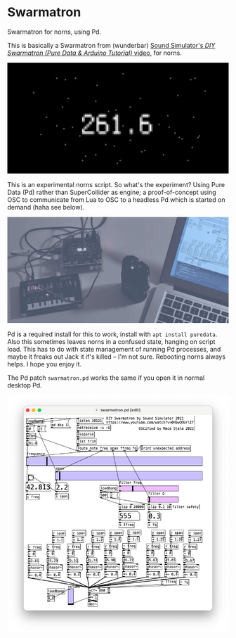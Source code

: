 # Swarmatron

Swarmatron for norns, using Pd.

This is basically a Swarmatron from (wunderbar) [Sound Simulator's *DIY Swarmatron (Pure Data & Arduino Tutorial)* video]( https://www.youtube.com/watch?v=0H5wQOUrlIY), for norns.

![Swarmatron on norns](img/screenshot.png)

This is an experimental norns script. So what's the experiment? Using Pure Data (Pd) rather than SuperCollider as engine; a proof-of-concept using OSC to communicate from Lua to OSC to a headless Pd which is started on demand (haha see below).

![Swarmatron running on norns and laptop with Pd, audio recorder capturing sweet sounds of drone](img/swarmadroning.jpg)

Pd is a required install for this to work, install with `apt install puredata`. Also this sometimes leaves norns in a confused state, hanging on script load. This has to do with state management of running Pd processes, and maybe it freaks out Jack it if's killed – I'm not sure. Rebooting norns always helps. I hope you enjoy it.

The Pd patch `swarmatron.pd` works the same if you open it in normal desktop Pd.

![Pd patch of a DIY Swarmatron](img/swarmatron.pd.png)
